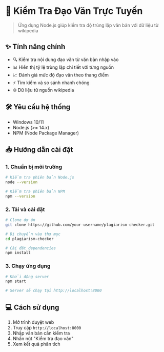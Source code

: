 # 📝 Kiểm Tra Đạo Văn Trực Tuyến

> Ứng dụng Node.js giúp kiểm tra độ trùng lặp văn bản với dữ liệu từ wikipedia

## ✨ Tính năng chính

- 🔍 Kiểm tra nội dung đạo văn từ văn bản nhập vào
- 📊 Hiển thị tỷ lệ trùng lặp chi tiết với từng nguồn
- 📈 Đánh giá mức độ đạo văn theo thang điểm
- ⚡ Tìm kiếm và so sánh nhanh chóng
- 🌐 Dữ liệu từ nguồn wikipedia

## 🛠️ Yêu cầu hệ thống

- Windows 10/11
- Node.js (>= 14.x)
- NPM (Node Package Manager)

## 📥 Hướng dẫn cài đặt

### 1. Chuẩn bị môi trường

```bash
# Kiểm tra phiên bản Node.js
node --version

# Kiểm tra phiên bản NPM
npm --version
```

### 2. Tải và cài đặt

```bash
# Clone dự án
git clone https://github.com/your-username/plagiarism-checker.git

# Di chuyển vào thư mục
cd plagiarism-checker

# Cài đặt dependencies
npm install
```

### 3. Chạy ứng dụng

```bash
# Khởi động server
npm start

# Server sẽ chạy tại http://localhost:8000
```

## 💻 Cách sử dụng

1. Mở trình duyệt web
2. Truy cập `http://localhost:8000`
3. Nhập văn bản cần kiểm tra
4. Nhấn nút "Kiểm tra đạo văn"
5. Xem kết quả phân tích
